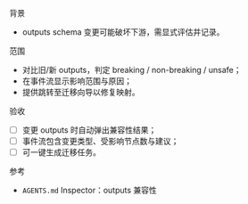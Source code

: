 背景
- outputs schema 变更可能破坏下游，需显式评估并记录。

范围
- 对比旧/新 outputs，判定 breaking / non-breaking / unsafe；
- 在事件流显示影响范围与原因；
- 提供跳转至迁移向导以修复映射。

验收
- [ ] 变更 outputs 时自动弹出兼容性结果；
- [ ] 事件流包含变更类型、受影响节点数与建议；
- [ ] 可一键生成迁移任务。

参考
- `AGENTS.md` Inspector：outputs 兼容性

